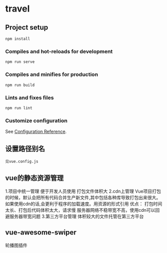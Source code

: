 # travel

## Project setup
```
npm install
```

### Compiles and hot-reloads for development
```
npm run serve
```

### Compiles and minifies for production
```
npm run build
```

### Lints and fixes files
```
npm run lint
```

### Customize configuration
See [Configuration Reference](https://cli.vuejs.org/config/).

## 设置路径别名
    见vue.config.js

## vue的静态资源管理
1.项目中统一管理 便于开发人员使用 打包文件体积大
2.cdn上管理
    Vue项目打包的时候，默认会把所有代码合并生产新文件,其中包括各种库导致打包出来很大。如果使用cdn的话,会更利于程序的加载速度。用资源的形式引用
    优点：
        打包时间太长、打包后代码体积太大，请求慢
        服务器网络不稳带宽不高，使用cdn可以回避服务器带宽问题
3.第三方平台管理 体积较大的文件托管在第三方平台

## vue-awesome-swiper
轮播图插件